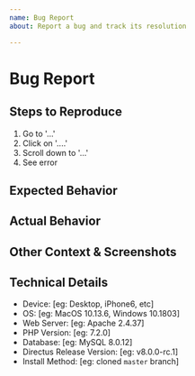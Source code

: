 ```yaml
---
name: Bug Report
about: Report a bug and track its resolution

---
```


<!--
For security issues, please email support@directus.io directly

1. Do not delete this template or the issue will be closed
2. Ensure you're using the latest version of Directus
3. Post to the correct repo:
    Global:  https://github.com/directus/directus (YOU ARE HERE)
    App:     https://github.com/directus/app
    API:     https://github.com/directus/api
    Docs:    https://github.com/directus/docs
-->

# Bug Report

## Steps to Reproduce

1. Go to '...'
2. Click on '....'
3. Scroll down to '...'
4. See error

## Expected Behavior

## Actual Behavior

## Other Context & Screenshots

<!-- Any other relevant information, screenshots, or schema files to help explain your problem -->

## Technical Details

- Device: [eg: Desktop, iPhone6, etc]
- OS: [eg: MacOS 10.13.6, Windows 10.1803]
- Web Server: [eg: Apache 2.4.37]
- PHP Version: [eg: 7.2.0]
- Database: [eg: MySQL 8.0.12]
- Directus Release Version: [eg: v8.0.0-rc.1]
- Install Method: [eg: cloned `master` branch]
